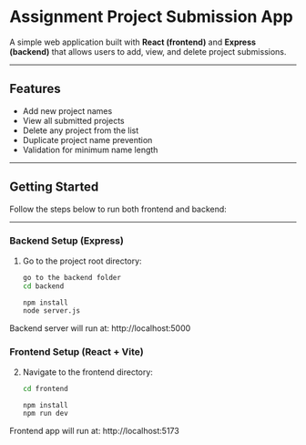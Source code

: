 # Assignment Project Submission App

A simple  web application built with **React (frontend)** and **Express (backend)** that allows users to add, view, and delete project submissions.

---

##  Features

- Add new project names
- View all submitted projects
- Delete any project from the list
- Duplicate project name prevention
- Validation for minimum name length

---

## Getting Started

Follow the steps below to run both frontend and backend:

---

### Backend Setup (Express)

1. Go to the project root directory:
   ```bash
   go to the backend folder
   cd backend

   npm install
   node server.js
 Backend server will run at:
http://localhost:5000

### Frontend Setup (React + Vite)

2. Navigate to the frontend directory:
    ```bash
   cd frontend

   npm install
   npm run dev
Frontend app will run at:
http://localhost:5173